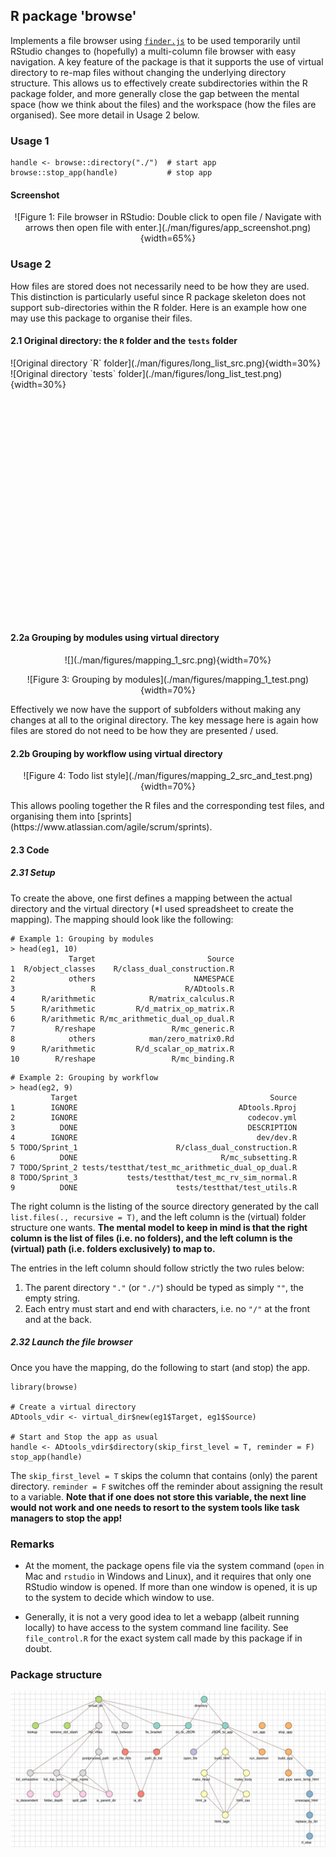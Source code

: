 ## R package 'browse'
Implements a file browser using [`finder.js`](https://mynameistechno.github.io/finderjs/) to be used temporarily until RStudio changes to (hopefully) a multi-column file browser with easy navigation. A key feature of the package is that it supports the use of virtual directory to re-map files without changing the underlying directory structure. This allows us to effectively create subdirectories within the R package folder, and more generally close the gap between the mental space (how we think about the files) and the workspace (how the files are organised). See more detail in Usage 2 below.


### Usage 1
```
handle <- browse::directory("./")  # start app
browse::stop_app(handle)           # stop app 
```

#### Screenshot

<p align = 'center'>
![Figure 1: File browser in RStudio: Double click to open file / Navigate with arrows then open file with enter.](./man/figures/app_screenshot.png){width=65%}
</p>


### Usage 2
How files are stored does not necessarily need to be how they are used. This distinction is particularly useful since R package skeleton does not support sub-directories within the R folder. Here is an example how one may use this package to organise their files. 

#### 2.1 Original directory: the `R` folder and the `tests` folder
<p style="display:flex; align-items:stretch; justify-content:center; height:420px">
![Original directory `R` folder](./man/figures/long_list_src.png){width=30%}
![Original directory `tests` folder](./man/figures/long_list_test.png){width=30%}
</p>

#### 2.2a Grouping by modules using virtual directory
<p align = 'center'>
![](./man/figures/mapping_1_src.png){width=70%}
</p>
<p align = 'center'>
![Figure 3: Grouping by modules](./man/figures/mapping_1_test.png){width=70%}
</p>
Effectively we now have the support of subfolders without making any changes at all to the original directory. The key message here is again how files are stored do not need to be how they are presented / used. 

#### 2.2b Grouping by workflow using virtual directory
<p align = 'center'>
![Figure 4: Todo list style](./man/figures/mapping_2_src_and_test.png){width=70%}
</p>
This allows pooling together the R files and the corresponding test files, and organising them into [sprints](https://www.atlassian.com/agile/scrum/sprints). 

#### 2.3 Code

##### 2.31 Setup
To create the above, one first defines a mapping between the actual directory and the virtual directory (\*I used spreadsheet to create the mapping). The mapping should look like the following:

```
# Example 1: Grouping by modules
> head(eg1, 10)
             Target                         Source
1  R/object_classes    R/class_dual_construction.R
2            others                      NAMESPACE
3                 R                    R/ADtools.R
4      R/arithmetic            R/matrix_calculus.R
5      R/arithmetic         R/d_matrix_op_matrix.R
6      R/arithmetic R/mc_arithmetic_dual_op_dual.R
7         R/reshape                 R/mc_generic.R
8            others            man/zero_matrix0.Rd
9      R/arithmetic         R/d_scalar_op_matrix.R
10        R/reshape                 R/mc_binding.R
```

```
# Example 2: Grouping by workflow
> head(eg2, 9)
         Target                                           Source
1        IGNORE                                    ADtools.Rproj
2        IGNORE                                      codecov.yml
3          DONE                                      DESCRIPTION
4        IGNORE                                        dev/dev.R
5 TODO/Sprint_1                      R/class_dual_construction.R
6          DONE                                R/mc_subsetting.R
7 TODO/Sprint_2 tests/testthat/test_mc_arithmetic_dual_op_dual.R
8 TODO/Sprint_3           tests/testthat/test_mc_rv_sim_normal.R
9          DONE                      tests/testthat/test_utils.R
```

The right column is the listing of the source directory generated by the call `list.files(., recursive = T)`, and the left column is the (virtual) folder structure one wants. **The mental model to keep in mind is that the right column is the list of files (i.e. no folders), and the left column is the (virtual) path (i.e. folders exclusively) to map to.**

The entries in the left column should follow strictly the two rules below:

1. The parent directory `"."` (or `"./"`) should be typed as simply `""`, the empty string.
2. Each entry must start and end with characters, i.e. no `"/"` at the front and at the back.

##### 2.32 Launch the file browser
Once you have the mapping, do the following to start (and stop) the app.

```
library(browse)

# Create a virtual directory
ADtools_vdir <- virtual_dir$new(eg1$Target, eg1$Source)

# Start and Stop the app as usual
handle <- ADtools_vdir$directory(skip_first_level = T, reminder = F)
stop_app(handle)
```

The `skip_first_level = T` skips the column that contains (only) the parent directory. `reminder = F` switches off the reminder about assigning the result to a variable. **Note that if one does not store this variable, the next line would not work and one needs to resort to the system tools like task managers to stop the app!** 


### Remarks
- At the moment, the package opens file via the system command (`open` in Mac and `rstudio` in Windows and Linux), and it requires that only one RStudio window is opened. If more than one window is opened, it is up to the system to decide which window to use. 

<!--
- For the ones who are interested, the package works roughly as follows. 
Directory -> JSON -> [finder.js](https://mynameistechno.github.io/finderjs/) -> R -> System call.
-->

- Generally, it is not a very good idea to let a webapp (albeit running locally) to have access to the system command line facility. See `file_control.R` for the exact system call made by this package if in doubt.


### Package structure
![Package structure generated by the [`funGraphs`](https://github.com/kcf-jackson/funGraphs) package. Each color represents a file.](./man/figures/package_structure.png)

<!--- 
TODO List
- DONE Daemonise file browser
- DONE Fix keyboard navigation
- DONE Remapping of files
- DONE Support Windows and Linux
- TODO Multiple remap (?)
--->
